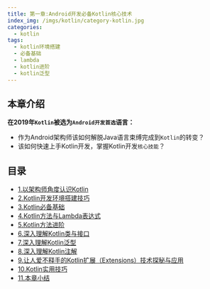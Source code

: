 ```yaml
---
title: 第一章:Android开发必备Kotlin核心技术
index_img: /imgs/kotlin/category-kotlin.jpg
categories: 
  - kotlin
tags:
  - kotlin环境搭建
  - 必备基础
  - lambda
  - kotlin进阶
  - kotlin泛型
---
```

## 本章介绍
<b>在2019年`Kotlin`被选为`Android开发首选`语言：</b>
- 作为Android架构师该如何解脱Java语言束缚完成到`Kotlin`的转变？
- 该如何快速上手Kotlin开发，掌握Kotlin开发`核心技能`？

## 目录
* [1.以架构师角度认识Kotlin](../kotlin/study-kotlin-1.html)
* [2.Kotlin开发环境搭建技巧](../kotlin/study-kotlin-2.html)
* [3.Kotlin必备基础](../kotlin/study-kotlin-3.html)
* [4.Kotlin方法与Lambda表达式](../kotlin/study-kotlin-4.html)
* [5.Kotlin方法进阶](../kotlin/study-kotlin-5.html)
* [6.深入理解Kotlin类与接口](../kotlin/study-kotlin-6.html)
* [7.深入理解Kotlin泛型](../kotlin/study-kotlin-7.html)
* [8.深入理解Kotlin注解](../kotlin/study-kotlin-8.html)
* [9.让人爱不释手的Kotlin扩展（Extensions）技术探秘与应用](../kotlin/study-kotlin-9.html)
* [10.Kotlin实用技巧](../kotlin/study-kotlin-10.html)
* [11.本章小结](../kotlin/study-kotlin-11.html)

